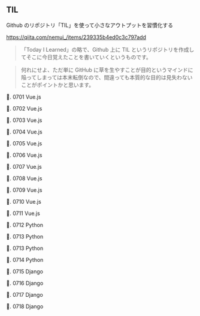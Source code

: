 ## TIL

Github のリポジトリ「TIL」を使って小さなアウトプットを習慣化する

https://qiita.com/nemui_/items/239335b4ed0c3c797add

> 「Today I Learned」の略で、Github 上に TIL というリポジトリを作成してそこに今日覚えたことを書いていくというものです。

> 何れにせよ、ただ単に GitHub に草を生やすことが目的というマインドに陥ってしまっては本末転倒なので、間違っても本質的な目的は見失わないことがポイントかと思います。

🐧. 0701 Vue.js

🐧. 0702 Vue.js

🐧. 0703 Vue.js

🐧. 0704 Vue.js

🐧. 0705 Vue.js

🐧. 0706 Vue.js

🐧. 0707 Vue.js

🐧. 0708 Vue.js

🐧. 0709 Vue.js

🐧. 0710 Vue.js

🐧. 0711 Vue.js

🐧. 0712 Python

🐧. 0713 Python

🐧. 0713 Python

🐧. 0714 Python

🐧. 0715 Django

🐧. 0716 Django

🐧. 0717 Django

🐧. 0718 Django
